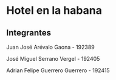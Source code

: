 # Hotel en la habana
## Integrantes
Juan José Arévalo Gaona - 192389

José Miguel Serrano Vergel - 192405

Adrian Felipe Guerrero Guerrero - 192415
